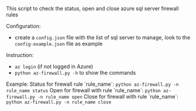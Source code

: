 This script to check the status, open and close azure sql server firewall rules

Configuration:
- create a `config.json` file with the list of sql server to manage, look to the `config-example.json` file as example

Instruction:
- `az login` (if not logged in Azure)
- `python az-firewall.py -h` to show the commands

Example:
Status for firewall rule ´rule_name´: `python az-firewall.py -n rule_name status`
Open for firewall with rule ´rule_name´: `python az-firewall.py -n rule_name open`
Close for firewall with rule ´rule_name´: `python az-firewall.py -n rule_name close`
